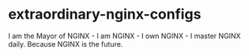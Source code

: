 # extraordinary-nginx-configs
I am the Mayor of NGINX - I am NGINX - I own NGINX - I master NGINX daily. Because NGINX is the future.  
